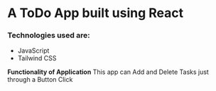 # A ToDo App built using React

### Technologies used are:
- JavaScript
- Tailwind CSS

**Functionality of Application**
This app can Add and Delete Tasks just through a Button Click